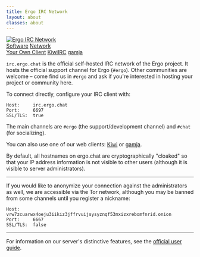 ```yaml
---
title: Ergo IRC Network
layout: about
classes: about
---
```

<a class="logo" href="/">
    <img src="img/ergo-logo-dark-network.svg" title="Ergo IRC Network">
</a>

<div class="buttons">
    <!-- <a class="button" href="/">Landing Page</a> -->
    <a class="button" href="/about.html">Software</a>
    <a class="button" href="#">Network</a>
</div>

<div class="buttons">
    <a class="button" href="ircs://irc.ergo.chat:6697/#ergo">Your Own Client</a>
    <a class="button" href="https://ergo.chat/kiwi/">KiwiIRC</a>
    <a class="button" href="https://ergo.chat/gamja/">gamja</a>
</div>

`irc.ergo.chat` is the official self-hosted IRC network of the Ergo project. It hosts the official support channel for Ergo (`#ergo`). Other communities are welcome – come find us in `#ergo` and ask if you're interested in hosting your project or community here.

To connect directly, configure your IRC client with:

```
Host:     irc.ergo.chat
Port:     6697
SSL/TLS:  true
```

The main channels are `#ergo` (the support/development channel) and `#chat` (for socializing).

You can also use one of our web clients: [Kiwi](https://ergo.chat/kiwi/) or [gamja](https://ergo.chat/gamja/).

By default, all hostnames on ergo.chat are cryptographically "cloaked" so that your IP address information is not visible to other users (although it is visible to server administrators).

-----

If you would like to anonymize your connection against the administrators as well, we are accessible via the Tor network, although you may be banned from some channels until you register a nickname:

```
Host:     vrw7zcuarwx4oeju3iikiz3jffrvuijsysyznqf53mxizxrebomfnrid.onion
Port:     6667
SSL/TLS:  false
```

-----

For information on our server's distinctive features, see the [official user guide](https://github.com/ergochat/ergo/blob/master/docs/USERGUIDE.md).
